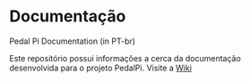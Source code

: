 # Documentação

Pedal Pi Documentation (in PT-br)

Este repositório possui informações a cerca da documentação desenvolvida para o projeto PedalPi. Visite a [Wiki](https://github.com/PedalPi/Documentacao/wiki)
